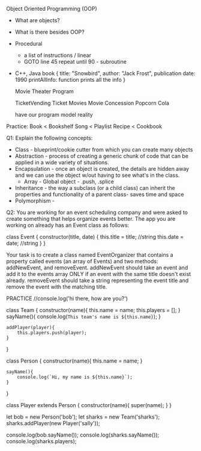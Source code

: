 

Object Oriented Programming (OOP)

- What are objects?
- What is there besides OOP?

- Procedural
    - a list of instructions / linear
    - GOTO line 45 repeat until 90 - subroutine

- C++, Java 
    book 
        { 
            title: "Snowbird",
            author: "Jack Frost",
            publication date: 1990
            printAllInfo: function prints all the info
        }

    Movie Theater Program

    TicketVending
        Ticket
    Movies
        Movie
    Concession
        Popcorn
        Cola

    have our program model reality



Practice:
Book < Bookshelf
Song < Playlist
Recipe < Cookbook


Q1: Explain the following concepts:
- Class - blueprint/cookie cutter from which you can create many objects
- Abstraction - process of creating a generic chunk of code that can be applied in a wide
variety of situations. 
- Encapsulation - once an object is created, the details are hidden away and we can
use the object w/out having to see what's in the class.
    - Array - Global object - .push, .splice
- Inheritance - the way a subclass (or a child class) can inherit the properties and functionality of a parent class- saves time and space
- Polymorphism - 




Q2:
You are working for an event scheduling company and were asked to create something that helps organize events better. The app you are working on already has an Event class as follows:

class Event {
  constructor(title, date) {
    this.title = title; //string
    this.date = date; //string
  }
}

Your task is to create a class named EventOrganizer that contains a property called events (an array of Events) and two methods: addNewEvent, and removeEvent.
addNewEvent should take an event and add it to the events array ONLY if an event with the same title doesn't exist already.
removeEvent should take a string representing the event title and remove the event with the matching title.



PRACTICE
//console.log('hi there, how are you?')

class Team {
    constructor(name){
        this.name = name;
        this.players = [];
    }
    sayName(){
        console.log(`This team's name is ${this.name}`);
    }
    
    addPlayer(player){
        this.players.push(player);
    }
}


class Person {
    constructor(name){
        this.name = name;
    }

    sayName(){
        console.log(`Hi, my name is ${this.name}`);
    }
}

class Player extends Person {
    constructor(name){
        super(name);
    }
}

let bob = new Person('bob');
let sharks = new Team('sharks');
sharks.addPlayer(new Player('sally'));

console.log(bob.sayName());
console.log(sharks.sayName());
console.log(sharks.players);


